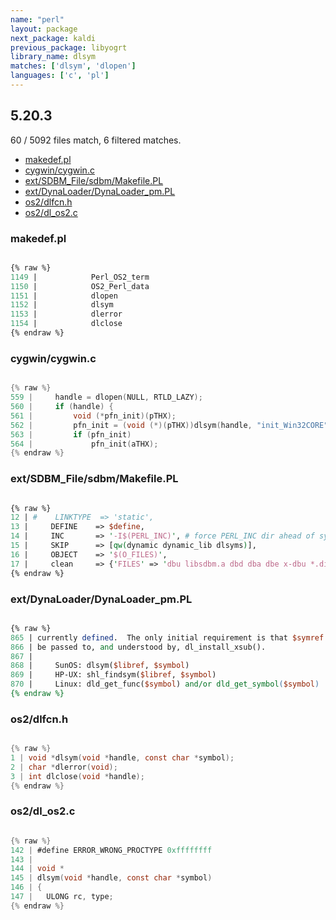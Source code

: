 ```yaml
---
name: "perl"
layout: package
next_package: kaldi
previous_package: libyogrt
library_name: dlsym
matches: ['dlsym', 'dlopen']
languages: ['c', 'pl']
---
```

## 5.20.3
60 / 5092 files match, 6 filtered matches.

 - [makedef.pl](#makedefpl)
 - [cygwin/cygwin.c](#cygwincygwinc)
 - [ext/SDBM_File/sdbm/Makefile.PL](#extsdbm_filesdbmmakefilepl)
 - [ext/DynaLoader/DynaLoader_pm.PL](#extdynaloaderdynaloader_pmpl)
 - [os2/dlfcn.h](#os2dlfcnh)
 - [os2/dl_os2.c](#os2dl_os2c)

### makedef.pl

```pl

{% raw %}
1149 | 		      Perl_OS2_term
1150 | 		      OS2_Perl_data
1151 | 		      dlopen
1152 | 		      dlsym
1153 | 		      dlerror
1154 | 		      dlclose
{% endraw %}

```
### cygwin/cygwin.c

```c

{% raw %}
559 |     handle = dlopen(NULL, RTLD_LAZY);
560 |     if (handle) {
561 |         void (*pfn_init)(pTHX);
562 |         pfn_init = (void (*)(pTHX))dlsym(handle, "init_Win32CORE");
563 |         if (pfn_init)
564 |             pfn_init(aTHX);
{% endraw %}

```
### ext/SDBM_File/sdbm/Makefile.PL

```pl

{% raw %}
12 | #    LINKTYPE  => 'static',
13 |     DEFINE    => $define,
14 |     INC       => '-I$(PERL_INC)', # force PERL_INC dir ahead of system -I's
15 |     SKIP      => [qw(dynamic dynamic_lib dlsyms)],
16 |     OBJECT    => '$(O_FILES)',
17 |     clean     => {'FILES' => 'dbu libsdbm.a dbd dba dbe x-dbu *.dir *.pag'},
{% endraw %}

```
### ext/DynaLoader/DynaLoader_pm.PL

```pl

{% raw %}
865 | currently defined.  The only initial requirement is that $symref can
866 | be passed to, and understood by, dl_install_xsub().
867 | 
868 |     SunOS: dlsym($libref, $symbol)
869 |     HP-UX: shl_findsym($libref, $symbol)
870 |     Linux: dld_get_func($symbol) and/or dld_get_symbol($symbol)
{% endraw %}

```
### os2/dlfcn.h

```c

{% raw %}
1 | void *dlsym(void *handle, const char *symbol);
2 | char *dlerror(void);
3 | int dlclose(void *handle);
{% endraw %}

```
### os2/dl_os2.c

```c

{% raw %}
142 | #define ERROR_WRONG_PROCTYPE 0xffffffff
143 | 
144 | void *
145 | dlsym(void *handle, const char *symbol)
146 | {
147 | 	ULONG rc, type;
{% endraw %}

```